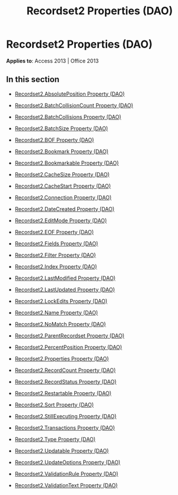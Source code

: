 ﻿---
title: Recordset2 Properties (DAO)
TOCTitle: Properties
ms:assetid: c38758f6-a952-45fe-bcbf-c5796b404d67
ms:mtpsurl: https://msdn.microsoft.com/library/Dn161301(v=office.15)
ms:contentKeyID: 52074268
ms.date: 09/18/2015
mtps_version: v=office.15
---

# Recordset2 Properties (DAO)


**Applies to**: Access 2013 | Office 2013

## In this section

  - [Recordset2.AbsolutePosition Property (DAO)](recordset2-absoluteposition-property-dao.md)

  - [Recordset2.BatchCollisionCount Property (DAO)](recordset2-batchcollisioncount-property-dao.md)

  - [Recordset2.BatchCollisions Property (DAO)](recordset2-batchcollisions-property-dao.md)

  - [Recordset2.BatchSize Property (DAO)](recordset2-batchsize-property-dao.md)

  - [Recordset2.BOF Property (DAO)](recordset2-bof-property-dao.md)

  - [Recordset2.Bookmark Property (DAO)](recordset2-bookmark-property-dao.md)

  - [Recordset2.Bookmarkable Property (DAO)](recordset2-bookmarkable-property-dao.md)

  - [Recordset2.CacheSize Property (DAO)](recordset2-cachesize-property-dao.md)

  - [Recordset2.CacheStart Property (DAO)](recordset2-cachestart-property-dao.md)

  - [Recordset2.Connection Property (DAO)](recordset2-connection-property-dao.md)

  - [Recordset2.DateCreated Property (DAO)](recordset2-datecreated-property-dao.md)

  - [Recordset2.EditMode Property (DAO)](recordset2-editmode-property-dao.md)

  - [Recordset2.EOF Property (DAO)](recordset2-eof-property-dao.md)

  - [Recordset2.Fields Property (DAO)](recordset2-fields-property-dao.md)

  - [Recordset2.Filter Property (DAO)](recordset2-filter-property-dao.md)

  - [Recordset2.Index Property (DAO)](recordset2-index-property-dao.md)

  - [Recordset2.LastModified Property (DAO)](recordset2-lastmodified-property-dao.md)

  - [Recordset2.LastUpdated Property (DAO)](recordset2-lastupdated-property-dao.md)

  - [Recordset2.LockEdits Property (DAO)](recordset2-lockedits-property-dao.md)

  - [Recordset2.Name Property (DAO)](recordset2-name-property-dao.md)

  - [Recordset2.NoMatch Property (DAO)](recordset2-nomatch-property-dao.md)

  - [Recordset2.ParentRecordset Property (DAO)](recordset2-parentrecordset-property-dao.md)

  - [Recordset2.PercentPosition Property (DAO)](recordset2-percentposition-property-dao.md)

  - [Recordset2.Properties Property (DAO)](recordset2-properties-property-dao.md)

  - [Recordset2.RecordCount Property (DAO)](recordset2-recordcount-property-dao.md)

  - [Recordset2.RecordStatus Property (DAO)](recordset2-recordstatus-property-dao.md)

  - [Recordset2.Restartable Property (DAO)](recordset2-restartable-property-dao.md)

  - [Recordset2.Sort Property (DAO)](recordset2-sort-property-dao.md)

  - [Recordset2.StillExecuting Property (DAO)](recordset2-stillexecuting-property-dao.md)

  - [Recordset2.Transactions Property (DAO)](recordset2-transactions-property-dao.md)

  - [Recordset2.Type Property (DAO)](recordset2-type-property-dao.md)

  - [Recordset2.Updatable Property (DAO)](recordset2-updatable-property-dao.md)

  - [Recordset2.UpdateOptions Property (DAO)](recordset2-updateoptions-property-dao.md)

  - [Recordset2.ValidationRule Property (DAO)](recordset2-validationrule-property-dao.md)

  - [Recordset2.ValidationText Property (DAO)](recordset2-validationtext-property-dao.md)

